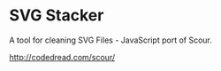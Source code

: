 SVG Stacker
===========

A tool for cleaning SVG Files - JavaScript port of Scour.

http://codedread.com/scour/